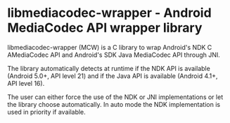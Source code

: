 # libmediacodec-wrapper - Android MediaCodec API wrapper library

libmediacodec-wrapper (MCW) is a C library to wrap Android's NDK C
AMediaCodec API and Android's SDK Java MediaCodec API through JNI.

The library automatically detects at runtime if the NDK API is available
(Android 5.0+, API level 21) and if the Java API is available (Android 4.1+,
API level 16).

The user can either force the use of the NDK or JNI implementations or let
the library choose automatically. In auto mode the NDK implementation is
used in priority if available.